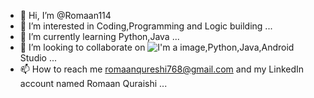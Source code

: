 - 👋 Hi, I’m @Romaan114
- 👀 I’m interested in Coding,Programming and Logic building ...
- 🌱 I’m currently learning Python,Java ...
- 💞️ I’m looking to collaborate on ![I'm a image](https://cdn.iconscout.com/icon/premium/png-128-thumb/c-2-210251.png),Python,Java,Android Studio ...
- 📫 How to reach me romaanqureshi768@gmail.com and my LinkedIn account named Romaan Quraishi ...

<!---
Romaan114/Romaan114 is a ✨ special ✨ repository because its `README.md` (this file) appears on your GitHub profile.
You can click the Preview link to take a look at your changes.
--->
